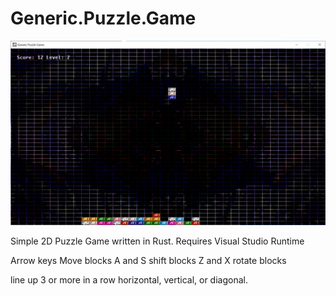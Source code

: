 # Generic.Puzzle.Game

![ScreenShot1](https://github.com/lostjared/Generic.Puzzle.Game/blob/main/screens/screenshot1.jpg?raw=true "screenshot1")

Simple 2D Puzzle Game written in Rust.
Requires Visual Studio Runtime

Arrow keys Move blocks
A and S shift blocks
Z and X rotate blocks

line up 3 or more in a row horizontal, vertical, or diagonal.
